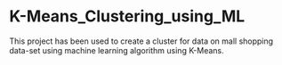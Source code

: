 # K-Means_Clustering_using_ML
This project has been used to create a cluster for data on mall shopping data-set using machine learning algorithm using K-Means.
